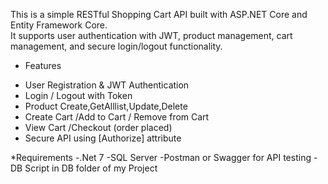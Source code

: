 This is a simple RESTful Shopping Cart API built with ASP.NET Core and Entity Framework Core.  
It supports user authentication with JWT, product management, cart management, and secure login/logout functionality.

* Features

- User Registration & JWT Authentication
- Login / Logout with Token 
- Product Create,GetAlllist,Update,Delete
- Create Cart /Add to Cart / Remove from Cart
- View Cart /Checkout (order placed)
- Secure API using [Authorize] attribute

*Requirements 
-.Net 7 
-SQL Server
-Postman or Swagger for API testing
-DB Script in DB folder of my Project
